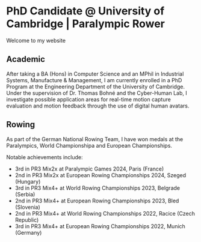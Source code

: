 # PhD Candidate @ University of Cambridge | Paralympic Rower
Welcome to my website

## Academic

After taking a BA (Hons) in Computer Science and an MPhil in Industrial Systems, Manufacture & Management, I am currently enrolled in a PhD Program at the Engineering Department of the University of Cambridge. Under the supervision of Dr. Thomas Bohné and the Cyber-Human Lab, I investigate possible application areas for real-time motion capture evaluation and motion feedback through the use of digital human avatars.

## Rowing

As part of the German National Rowing Team, I have won medals at the Paralympics, World Championshipa and European Championships.

Notable achievements include:
- 3rd in PR3 Mix2x at Paralympic Games 2024, Paris (France)
- 2nd in PR3 Mix2x at European Rowing Championships 2024, Szeged (Hungary)
- 3rd in PR3 Mix4+ at World Rowing Championships 2023, Belgrade (Serbia)
- 2nd in PR3 Mix4+ at European Rowing Championships 2023, Bled (Slovenia)
- 2nd in PR3 Mix4+ at World Rowing Championships 2022, Racice (Czech Republic)
- 3rd in PR3 Mix4+ at European Rowing Championships 2022, Munich (Germany)
